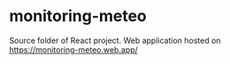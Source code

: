 # monitoring-meteo
Source folder of React project. Web application hosted on https://monitoring-meteo.web.app/
